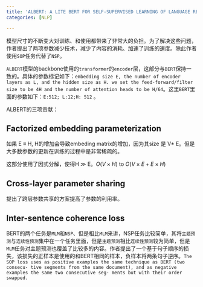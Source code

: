 ```yaml
---
title: 'ALBERT: A LITE BERT FOR SELF-SUPERVISED LEARNING OF LANGUAGE REPRESENTATIONS'
categories: [NLP]

---
```


模型尺寸的不断变大对训练、和使用都带来了非常大的负担。为了解决这些问题，作者提出了两项参数减少技术，减少了内容的消耗、加速了训练的速度。除此作者使用`SOP`任务代替了`NSP`。

`ALBERT`模型的backbone使用的`transformer`的`encoder`层，这部分与`BERT`保持一致的。具体的参数标记如下：`embedding size E, the number of encoder layers as L, and the hidden size as H. we set the feed-forward/filter size to be 4H and the number of attention heads to be H/64`。这里`BERT`里面的参数如下：`E:512; L:12;H: 512` 。

ALBERT的三项贡献：

## Factorized embedding parameterization

如果 E ≡ H, H的增加会导致embeding matrix的增加，因为其size 是 V* E。但是大多数参数的更新在训练的过程中是非常稀疏的。

这部分使用了因式分解，使得H $\gg$ E。$O(V × H)$ to $O(V × E + E × H)$

##  Cross-layer parameter sharing

提出了跨层参数共享的方案提高了参数的利用率。

## Inter-sentence coherence loss

BERT的两个任务是`MLM`和`NSP`、但是相比`MLM`来讲，NSP任务比较简单，其将`主题预测`与`连续性预测`集中在一个任务里面，但是`主题预测`相比`连续性预测`较为简单，但是`MLM`任务对主题预测也覆盖了比较多的内容。作者提出了一个基于句子顺序的损失，该损失的正样本是使用的和BERT相同的样本，负样本将两条句子逆序。`The SOP loss uses as positive examples the same technique as BERT (two consecu- tive segments from the same document), and as negative examples the same two consecutive seg- ments but with their order swapped.`







